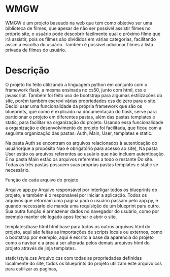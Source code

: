 # WMGW
 
WMGW é um projeto baseado na web que tem como objetivo ser uma biblioteca de filmes,
que apesar de não ser possível assistir filmes no próprio site, o usuário pode descobrir
facilmente qual o próximo filme que irá assistir, pois os filmes são divididos em várias
categorias, facilitando assim a escolha do usuário. Também é possível adicionar filmes à 
lista privada de filmes do usuário.

# Descrição

O projeto foi feito utilizando a linguagem python em conjunto com o framework flask, a 
mesma ensinada no cs50, junto com html, css e javascript.
Também foi feito uso de bootstrap para algumas estilizações do site, porém também escrevi
várias propriedades css do zero para o site.
Decidi usar uma funcionalidade da própria framework que são os blueprints, que como é explicado
na documentação do flask, serve para particionar o projeto em diferentes pastas, além das pastas
templates e static, para facilitar na organização do projeto. Usando essa funcionalidade a organização
e desenvolvimento do projeto foi facilitada, que ficou com a seguinte organização das pastas:
Auth, Main, User, templates e static.

Na pasta Auth se encontram os arquivos relacionados à autenticação do usuário(que a propósito
Nao é obrigatório para acesso ao site), Na pasta User estão os arquivos referentes ao usuário 
que não incluem autenticação. E na pasta Main estão os arquivos referentes a todo o restante 
Do site. Todas as três pastas possuem suas próprias pastas templates e static se necessário.

Função de cada arquivo do projeto

Arquivo app.py
Arquivo responsável por interligar todos os blueprints do projeto, e também é o responsável por iniciar
a aplicação. Todos os arquivos que retornam uma pagina para o usuário passam pelo app.py, e quando necessário
ele manda uma requisição de um blueprint para outro. Sua outra função é armazenar dados no navegador do
usuário, como por exemplo manter ele logado apos fechar e abrir o site.

templates/base.html
html base para todos os outros arquivos html do projeto, aqui são feitas as importações de scripts locais ou 
externos, como o bootstrap por exemplo, aqui é escrito a base da aparencia do projeto como a navbar e a área 
á ser alterada pelos demais arquivos html do projeto através de jinja templates.

static/style.css
Arquivo css com todas as propriedades definidas localmente do site, todos os blueprints do projeto utilizam
este arquivo css para estilizar as paginas, 


